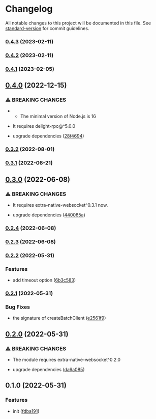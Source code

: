# Changelog

All notable changes to this project will be documented in this file. See [standard-version](https://github.com/conventional-changelog/standard-version) for commit guidelines.

### [0.4.3](https://github.com/delight-rpc/extra-native-websocket/compare/v0.4.2...v0.4.3) (2023-02-11)

### [0.4.2](https://github.com/delight-rpc/extra-native-websocket/compare/v0.4.1...v0.4.2) (2023-02-11)

### [0.4.1](https://github.com/delight-rpc/extra-native-websocket/compare/v0.4.0...v0.4.1) (2023-02-05)

## [0.4.0](https://github.com/delight-rpc/extra-native-websocket/compare/v0.3.2...v0.4.0) (2022-12-15)


### ⚠ BREAKING CHANGES

* - The minimal version of Node.js is 16
- It requires delight-rpc@^5.0.0

* upgrade dependencies ([28f4694](https://github.com/delight-rpc/extra-native-websocket/commit/28f46940c3f419fcea2f4d3c7d7aea6a1db65085))

### [0.3.2](https://github.com/delight-rpc/extra-native-websocket/compare/v0.3.1...v0.3.2) (2022-08-01)

### [0.3.1](https://github.com/delight-rpc/extra-native-websocket/compare/v0.3.0...v0.3.1) (2022-06-21)

## [0.3.0](https://github.com/delight-rpc/extra-native-websocket/compare/v0.2.4...v0.3.0) (2022-06-08)


### ⚠ BREAKING CHANGES

* It requires extra-native-websocket^0.3.1 now.

* upgrade dependencies ([440065a](https://github.com/delight-rpc/extra-native-websocket/commit/440065acc8eb584767ce35e323f78d10b4569149))

### [0.2.4](https://github.com/delight-rpc/extra-native-websocket/compare/v0.2.3...v0.2.4) (2022-06-08)

### [0.2.3](https://github.com/delight-rpc/extra-native-websocket/compare/v0.2.2...v0.2.3) (2022-06-08)

### [0.2.2](https://github.com/delight-rpc/extra-native-websocket/compare/v0.2.1...v0.2.2) (2022-05-31)


### Features

* add timeout option ([6b3c583](https://github.com/delight-rpc/extra-native-websocket/commit/6b3c5833012d233b5086c6f111bfdf8a83206cff))

### [0.2.1](https://github.com/delight-rpc/extra-native-websocket/compare/v0.2.0...v0.2.1) (2022-05-31)


### Bug Fixes

* the signature of createBatchClient ([e2561f9](https://github.com/delight-rpc/extra-native-websocket/commit/e2561f97f27497780c0e0985c4fd86173ddc3052))

## [0.2.0](https://github.com/delight-rpc/extra-native-websocket/compare/v0.1.0...v0.2.0) (2022-05-31)


### ⚠ BREAKING CHANGES

* The module requires extra-native-websocket^0.2.0

* upgrade dependencies ([da6a085](https://github.com/delight-rpc/extra-native-websocket/commit/da6a0850a24e8db23ce64ada2a45da03a61135da))

## 0.1.0 (2022-05-31)


### Features

* init ([fdba191](https://github.com/delight-rpc/extra-native-websocket/commit/fdba19162f579e11ca7d1b399f30595649531f53))
